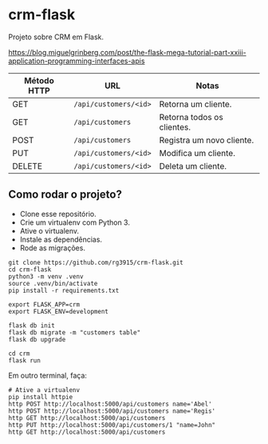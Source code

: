 # crm-flask

Projeto sobre CRM em Flask.

https://blog.miguelgrinberg.com/post/the-flask-mega-tutorial-part-xxiii-application-programming-interfaces-apis

| Método HTTP | URL                   | Notas                      |
|-------------|-----------------------|----------------------------|
| GET         | `/api/customers/<id>` | Retorna um cliente.        |
| GET         | `/api/customers`      | Retorna todos os clientes. |
| POST        | `/api/customers`      | Registra um novo cliente.  |
| PUT         | `/api/customers/<id>` | Modifica um cliente.       |
| DELETE      | `/api/customers/<id>` | Deleta um cliente.         |

## Como rodar o projeto?

* Clone esse repositório.
* Crie um virtualenv com Python 3.
* Ative o virtualenv.
* Instale as dependências.
* Rode as migrações.

```
git clone https://github.com/rg3915/crm-flask.git
cd crm-flask
python3 -m venv .venv
source .venv/bin/activate
pip install -r requirements.txt

export FLASK_APP=crm
export FLASK_ENV=development

flask db init
flask db migrate -m "customers table"
flask db upgrade

cd crm
flask run
```

Em outro terminal, faça:

```
# Ative a virtualenv
pip install httpie
http POST http://localhost:5000/api/customers name='Abel'
http POST http://localhost:5000/api/customers name='Regis'
http GET http://localhost:5000/api/customers
http PUT http://localhost:5000/api/customers/1 "name=John"
http GET http://localhost:5000/api/customers
```
